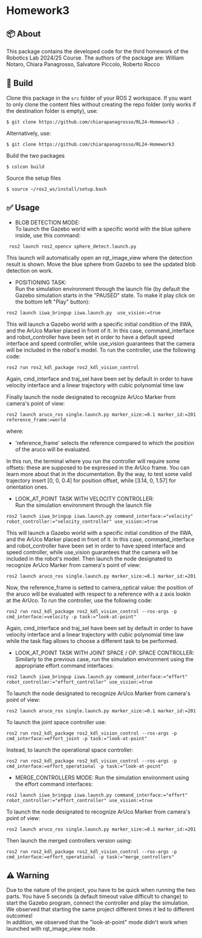 # Homework3

## :package: About

This package contains the developed code for the third homework of the Robotics Lab 2024/25 Course. The authors of the package are:
William Notaro, Chiara Panagrosso, Salvatore Piccolo, Roberto Rocco

## :hammer: Build
Clone this package in the `src` folder of your ROS 2 workspace.  If you want to only clone the content files without creating the repo folder (only works if the destination folder is empty), use:
```
$ git clone https://github.com/chiarapanagrosso/RL24-Homework3 .
```
Alternatively, use:
```
$ git clone https://github.com/chiarapanagrosso/RL24-Homework3
```

Build the two packages
```
$ colcon build
```
Source the setup files
```
$ source ~/ros2_ws/install/setup.bash
```

## :white_check_mark: Usage
- BLOB DETECTION MODE:  
To launch the Gazebo world with a specific world with the blue sphere inside, use this command:
```
 ros2 launch ros2_opencv sphere_detect.launch.py
```
This launch will automatically open an rqt_image_view where the detection result is shown. Move the blue sphere from Gazebo to see the updated blob detection on work.  
  
- POSITIONING TASK:  
Run the simulation environment through the launch file (by default the Gazebo simulation starts in the "PAUSED" state. To make it play click on the bottom left "Play" button):
```
ros2 launch iiwa_bringup iiwa.launch.py  use_vision:=true
```
This will launch a Gazebo world with a specific initial condition of the IIWA, and the ArUco Marker placed in front of it.
In this case, command_interface and robot_controller have been set in order to have a default speed interface and speed controller, while use_vision
guarantees that the camera will be included in the robot's model.
To run the controller, use the following code:
```
ros2 run ros2_kdl_package ros2_kdl_vision_control 
```
Again, cmd_interface and traj_sel have been set by default in order to have velocity interface and a linear trajectory with cubic polynomial time law

Finally launch the node designated to recognize ArUco Marker from camera's point of view:
```
ros2 launch aruco_ros single.launch.py marker_size:=0.1 marker_id:=201 reference_frame:=world
```
where:
- 'reference_frame' selects the reference compared to which the position of the aruco will be evaluated.

In this run, the terminal where you run the controller will require some offsets: these are supposed to be expressed in the ArUco frame. You can learn more about that 
in the documentation. By the way,  to test some valid trajectory insert [0, 0, 0.4] for position offset, while [3.14, 0, 1.57] for orientation ones.

- LOOK_AT_POINT TASK WITH VELOCITY CONTROLLER:  
Run the simulation environment through the launch file
```
ros2 launch iiwa_bringup iiwa.launch.py command_interface:="velocity" robot_controller:="velocity_controller" use_vision:=true
```
This will launch a Gazebo world with a specific initial condition of the IIWA, and the ArUco Marker placed in front of it.
In this case, command_interface and robot_controller have been set in order to have speed interface and speed controller, while use_vision
guarantees that the camera will be included in the robot's model.
Then launch the node designated to recognize ArUco Marker from camera's point of view:
```
ros2 launch aruco_ros single.launch.py marker_size:=0.1 marker_id:=201
```
Now, the reference_frame is setted to camera_optical value: the position of the aruco will be evaluated with respect to a reference with a z axis lookin at the ArUco.
To run the controller, use the following code:
```
ros2 run ros2_kdl_package ros2_kdl_vision_control --ros-args -p cmd_interface:=velocity -p task:="look-at-point"
```
Again, cmd_interface and traj_sel have been set by default in order to have velocity interface and a linear trajectory with cubic polynomial time law
while the task flag allows to choose a different task to be performed. 




- LOOK_AT_POINT TASK WITH JOINT SPACE / OP. SPACE CONTROLLER:
Similarly to the previous case, run the simulation environment using the appropriate effort command interfaces:
```
ros2 launch iiwa_bringup iiwa.launch.py command_interface:="effort" robot_controller:="effort_controller" use_vision:=true
```
To launch the node designated to recognize ArUco Marker from camera's point of view:
```
ros2 launch aruco_ros single.launch.py marker_size:=0.1 marker_id:=201
```
To launch the joint space controller use:
```
ros2 run ros2_kdl_package ros2_kdl_vision_control --ros-args -p cmd_interface:=effort_joint -p task:="look-at-point"
```
Instead, to launch the operational space controller:
```
ros2 run ros2_kdl_package ros2_kdl_vision_control --ros-args -p cmd_interface:=effort_operational -p task:="look-at-point"
```


- MERGE_CONTROLLERS MODE:
Run the simulation environment using the effort command interfaces:
```
ros2 launch iiwa_bringup iiwa.launch.py command_interface:="effort" robot_controller:="effort_controller" use_vision:=true
```
To launch the node designated to recognize ArUco Marker from camera's point of view:
```
ros2 launch aruco_ros single.launch.py marker_size:=0.1 marker_id:=201
```
Then launch the merged controllers version using:
```
ros2 run ros2_kdl_package ros2_kdl_vision_control --ros-args -p cmd_interface:=effort_operational -p task:="merge_controllers"
```

## :warning: Warning
Due to the nature of the project, you have to be quick when running the two parts. You have 5 seconds (a default timeout value difficult to change) to start the Gazebo program, connect the controller and play the simulation.   
We observed that starting the same project different times it led to different outcomes!  
In addition, we observed that the "look-at-point" mode didn't work when launched with rqt_image_view node.
